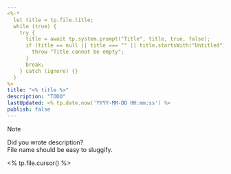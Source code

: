 ```yaml
---
<%-*
  let title = tp.file.title;
  while (true) {
    try {
      title = await tp.system.prompt("Title", title, true, false);
      if (title == null || title === "" || title.startsWith("Untitled")) {
        throw "Title cannot be empty";
      }
      break;
    } catch (ignore) {}
  }
%>
title: "<% title %>"
description: "TODO"
lastUpdated: <% tp.date.now('YYYY-MM-DD HH:mm:ss') %>
publish: false
---
```


> [!NOTE]
> Did you wrote description?  
> File name should be easy to sluggify.

<% tp.file.cursor() %>

